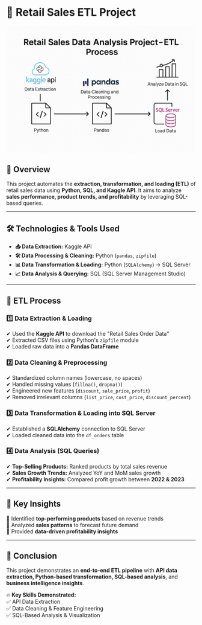 # 🚀 Retail Sales ETL Project  

![ETL Flow](./ETL%20flow.png)  

## 📌 Overview  
This project automates the **extraction, transformation, and loading (ETL)** of retail sales data using **Python, SQL, and Kaggle API**. It aims to analyze **sales performance, product trends, and profitability** by leveraging SQL-based queries.

---

## 🛠 Technologies & Tools Used  
- **📥 Data Extraction:** Kaggle API  
- **🛠 Data Processing & Cleaning:** Python (`pandas`, `zipfile`)  
- **📊 Data Transformation & Loading:** Python (`SQLAlchemy`) → SQL Server  
- **📈 Data Analysis & Querying:** SQL (SQL Server Management Studio)  

---

## 🔄 ETL Process  

### **1️⃣ Data Extraction & Loading**  
✔ Used the **Kaggle API** to download the "Retail Sales Order Data"  
✔ Extracted CSV files using Python's `zipfile` module  
✔ Loaded raw data into a **Pandas DataFrame**  

### **2️⃣ Data Cleaning & Preprocessing**  
✔ Standardized column names (lowercase, no spaces)  
✔ Handled missing values (`fillna()`, `dropna()`)  
✔ Engineered new features (`discount`, `sale_price`, `profit`)  
✔ Removed irrelevant columns (`list_price`, `cost_price`, `discount_percent`)  

### **3️⃣ Data Transformation & Loading into SQL Server**  
✔ Established a **SQLAlchemy** connection to SQL Server  
✔ Loaded cleaned data into the `df_orders` table  

### **4️⃣ Data Analysis (SQL Queries)**  
✔ **Top-Selling Products:** Ranked products by total sales revenue  
✔ **Sales Growth Trends:** Analyzed YoY and MoM sales growth  
✔ **Profitability Insights:** Compared profit growth between **2022 & 2023**  

---

## 🎯 Key Insights  
📌 Identified **top-performing products** based on revenue trends  
📌 Analyzed **sales patterns** to forecast future demand  
📌 Provided **data-driven profitability insights**  

---

## 📢 Conclusion  
This project demonstrates an **end-to-end ETL pipeline** with **API data extraction, Python-based transformation, SQL-based analysis**, and **business intelligence insights**.  

🔥 **Key Skills Demonstrated:**  
✅ API Data Extraction  
✅ Data Cleaning & Feature Engineering  
✅ SQL-Based Analysis & Visualization    
